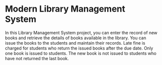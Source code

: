 # Modern Library Management System

<p>In this Library Management System project, you can enter the record of new books and retrieve the details of books available in the library. You can issue the books to the students and maintain their records. Late fine is charged for students who return the issued books after the due date. Only one book is issued to students. The new book is not issued to students who have not returned the last book.</p>

